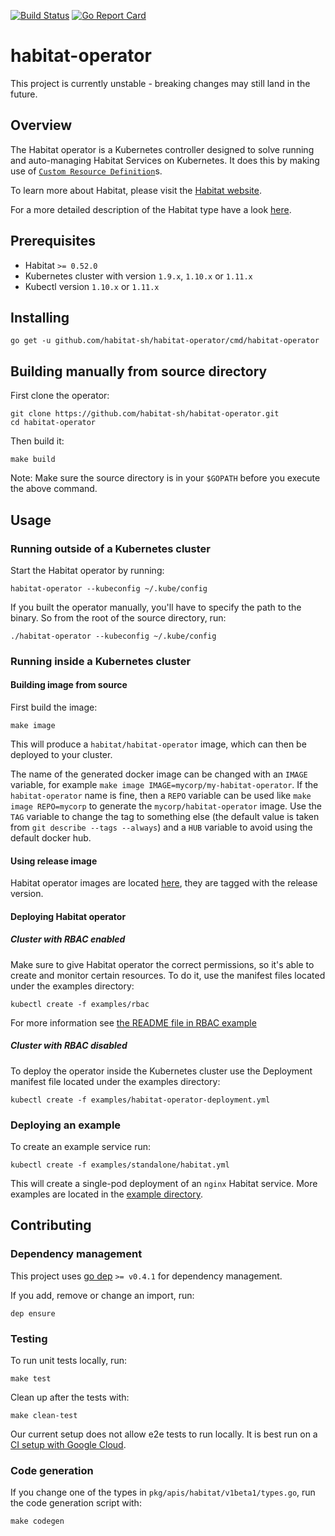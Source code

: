 [![Build Status](https://circleci.com/gh/habitat-sh/habitat-operator.svg?style=svg)](https://circleci.com/gh/habitat-sh/habitat-operator)
[![Go Report Card](https://goreportcard.com/badge/github.com/habitat-sh/habitat-operator)](https://goreportcard.com/report/github.com/habitat-sh/habitat-operator)

# habitat-operator

This project is currently unstable - breaking changes may still land in the future.

## Overview

The Habitat operator is a Kubernetes controller designed to solve running and auto-managing Habitat Services on Kubernetes. It does this by making use of [`Custom Resource Definition`][crd]s.

To learn more about Habitat, please visit the [Habitat website](https://www.habitat.sh/).

For a more detailed description of the Habitat type have a look [here](https://github.com/habitat-sh/habitat-operator/blob/master/pkg/apis/habitat/v1beta1/types.go).

## Prerequisites

- Habitat `>= 0.52.0`
- Kubernetes cluster with version `1.9.x`, `1.10.x` or `1.11.x`
- Kubectl version `1.10.x` or `1.11.x`

## Installing

    go get -u github.com/habitat-sh/habitat-operator/cmd/habitat-operator

## Building manually from source directory

First clone the operator:

    git clone https://github.com/habitat-sh/habitat-operator.git
    cd habitat-operator

Then build it:

    make build

Note: Make sure the source directory is in your `$GOPATH` before you execute the above command.

## Usage

### Running outside of a Kubernetes cluster

Start the Habitat operator by running:

    habitat-operator --kubeconfig ~/.kube/config

If you built the operator manually, you'll have to specify the path to the binary. So from the root of the source directory, run:

    ./habitat-operator --kubeconfig ~/.kube/config

### Running inside a Kubernetes cluster

#### Building image from source

First build the image:

    make image

This will produce a `habitat/habitat-operator` image, which can then be deployed to your cluster.

The name of the generated docker image can be changed with an `IMAGE` variable, for example `make image IMAGE=mycorp/my-habitat-operator`. If the `habitat-operator` name is fine, then a `REPO` variable can be used like `make image REPO=mycorp` to generate the `mycorp/habitat-operator` image. Use the `TAG` variable to change the tag to something else (the default value is taken from `git describe --tags --always`) and a `HUB` variable to avoid using the default docker hub.

#### Using release image

Habitat operator images are located [here](https://hub.docker.com/r/habitat/habitat-operator/), they are tagged with the release version.

#### Deploying Habitat operator

##### Cluster with RBAC enabled

Make sure to give Habitat operator the correct permissions, so it's able to create and monitor certain resources. To do it, use the manifest files located under the examples directory:

    kubectl create -f examples/rbac

For more information see [the README file in RBAC example](examples/rbac/README.md)

##### Cluster with RBAC disabled

To deploy the operator inside the Kubernetes cluster use the Deployment manifest file located under the examples directory:

    kubectl create -f examples/habitat-operator-deployment.yml

### Deploying an example

To create an example service run:

    kubectl create -f examples/standalone/habitat.yml

This will create a single-pod deployment of an `nginx` Habitat service.
More examples are located in the [example directory](https://github.com/habitat-sh/habitat-operator/tree/master/examples/).

## Contributing

### Dependency management

This project uses [go dep](https://github.com/golang/dep/) `>= v0.4.1` for dependency management.

If you add, remove or change an import, run:

    dep ensure

### Testing

To run unit tests locally, run:

    make test

Clean up after the tests with:

    make clean-test

Our current setup does not allow e2e tests to run locally. It is best run on a [CI setup with Google Cloud](/doc/ci-gcp-setup.md).

### Code generation

If you change one of the types in `pkg/apis/habitat/v1beta1/types.go`, run the code generation script with:

    make codegen

[crd]: https://kubernetes.io/docs/tasks/access-kubernetes-api/extend-api-custom-resource-definitions/
